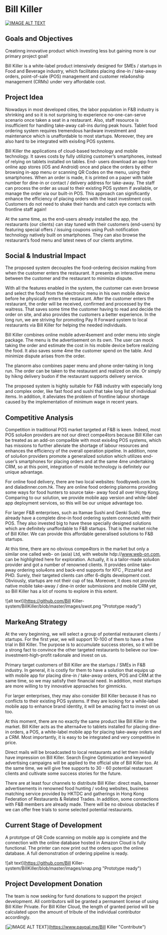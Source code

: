 # Bill Killer

[![IMAGE ALT TEXT](http://img.youtube.com/vi/YvzdNbAkFgY/0.jpg)](https://youtu.be/YvzdNbAkFgY "Video demo")

## Goals and Objectives

Creatinng innovative product which investing less but gaining more is our primary project goal!  
 
Bill Killer is a white-label product intensively designed for SMEs / startups in Food and Beverage industry, which facilitates placing dine-in / take-away orders, point-of-sale (POS) management and customer rela4onship management (CRMs) under very affordable cost.  

## Project Idea

Nowadays in most developed cities, the labor population in F&B industry is shrinking and so it is not surprising to experience no-one-can-serve scenario once taken a seat in a restaurant. Also, staff resource is insufficient for handling take-away call-ins during peak hours. Tablet food ordering system requires tremendous hardware investment and maintenance which is unaffordable to most startups. Moreover, they are also hard to be integrated with exis4ng POS systems.

Bill Killer the applications of cloud-based technology and mobile technology. It saves costs by fully utilizing customer’s smartphones, instead of relying on tablets installed on tables. End- users download an app from online app stores (iOS and Android) once and place the orders by either browsing in-app menu or scanning QR Codes on the menu, using their smartphones. When an order is made, it is printed on a paper with table number for dine-in or contact / delivery address for take-away. The staff can process the order as usual to their existing POS system if available, or manage the order via our built-in POS. This approach can significantly enhance the efficiency of placing orders with the least investment cost. Customers do not need to shake their hands and catch eye contacts with frontline staff again! 

At the same time, as the end-users already installed the app, the restaurants (our clients) can stay tuned with their customers (end-users) by featuring special offers / issuing coupons using Push notification technology natively built on smartphones. They can also browse the restaurant’s food menu and latest news of our clients anytime. 

## Social & Industrial Impact

The proposed system decouples the food-ordering decision making from when the customer enters the restaurant. It presents an interactive menu between the customer and the restaurant to minimize dispute.

With all the features enabled in the system, the customer can even browse and select the food from the electronic menu in his own mobile device before he physically enters the restaurant. After the customer enters the restaurant, the order will be received, confirmed and processed by the waitress. That saves some time the customer having to read and decide the order on site, and also provides the customers a better experience. In the long run, we are striving for promoting Pay It Forward system to local restaurants via Bill Killer for helping the needed individuals.

Bill Killer combines online mobile adver4sement and order menu into single package. The menu is the advertisement on its own. The user can mock taking the order and estimate the cost in his mobile device before realizing the food. It also saves some 4me the customer spend on the table. And minimize dispute arises from the order.

The planorm also combines paper menu and phone order-taking in long run. The order can be taken to the restaurant and realized on site. Or simply by hikng delivery budon if the restaurant supports delivery service.

The proposed system is highly suitable for F&B industry with especially long and complex order, like fast food and sushi that take long list of individual items. In addition, it alleviates the problem of frontline labour shortage caused by the implementation of minimum wage in recent years.

## Competitive Analysis

Competition in traditional POS market targeted at F&B is keen. Indeed, most POS solu4on providers are not our direct compe4tors because Bill Killer can be treated as an add-on compa4ble with most exis4ng POS systems, which has missions to further alleviate the shortage of labour resources and enhances the efficiency of the overall operation pipeline. In addition, none of solu4on providers promote a generalized solution which utilizes end-user’s smartphones for placing orders and at the same 4me undertaking CRM, so at this point, integration of mobile technology is definitely our unique advantage.

For online food delivery, there are two local websites: foodbyweb.com.hk and dialadinner.com.hk. They are online food ordering planorms providing some ways for food hunters to source take- away food all over Hong Kong. Comparing to our solution, we provide mobile app version and while-label app deployment services, so this will be our unique advantage too. 
 
For larger F&B enterprises, such as Itamae Sushi and Genki Sushi, they already have a complete dine-in food ordering system connected with their POS. They also invested big to have these specially designed solutions which are definitely unaffordable to F&B startups. That is the market niche of Bill Killer. We can provide this affordable generalised solutions to F&B startups. 

At this time, there are no obvious compe4tors in the market but only a similar one called web- on (asia) Ltd, with website hdp://www.web-on.com, can be highlighted here for exploration. Actually, it is a tailor-made solu4on provider and got a number of renowned clients. It provides online take-away ordering solu4ons and back-end supports for KFC , PizzaHut and PHD. Surely, their targeted clients can offer 6-digits development cost. Obviously, startups are not their cup of tea. Moreover, it does not provide native mobile take-away / dine-in order submissions and mobile CRM yet, so Bill Killer has a lot of rooms to explore in this extent.

![alt text](https://github.com/Bill Killer-system/BillKiller/blob/master/images/swot.png "Prototype ready")

## MarkeAng Strategy

At the very beginning, we will select a group of potential restaurant clients / startups. For the first year, we will support 10-100 of them to have a free trial in Bill Killer. The purpose is to accumulate success stories, so it will be a strong fact to convince the other targeted restaurants to believe our low-investment-high-profit ra4onale and invest on us. 

Primary target customers of Bill Killer are the startups / SMEs in F&B industry. In general, it is costly for them to have a solution that equips up with mobile app for placing dine-in / take-away orders, POS and CRM at the same time, so we may satisfy their financial need. In addition, most startups are more willing to try innovative approaches for gimmicks. 
 
For larger enterprises, they may also consider Bill Killer because it has no conflicts to their existing POS systems. If they are looking for a while-label mobile app to enhance brand identity, it will be amazing fact to invest on us too.

At this moment, there are no exactly the same product like Bill Killer in the market. Bill Killer acts as the alterna4ve to tablets installed for placing dine-in orders, a POS, a white-label mobile app for placing take-away orders and a CRM. Most importantly, it is easy to be integrated and very competitive in price. 

Direct mails will be broadcasted to local restaurants and let them ini4ally have impression on Bill Killer. Search Engine Optimization and keyword advertising campaigns will be applied to the official site of Bill Killer too. At the same time, we will give free supports to 30 - 60 potential restaurant clients and cultivate some success stories for the future.

There are at least four channels to distribute Bill Killer: direct mails, banner advertisements in renowned food hunting / vo4ng websites, business matching service provided by HKTDC and gatherings in Hong Kong Federation of Restaurants & Related Trades. In addition, some connections with F&B members are already made. There will be no obvious obstacles if we can offer free trials to some selected potential restaurants. 

## Current Stage of Development 

A prototype of QR Code scanning on mobile app is complete and the connection with the online database hosted in Amazon Cloud is fully functional. The printer can now print out the orders upon the online database. A full demonstration of ordering pipeline is ready.

![alt text](https://github.com/Bill Killer-system/BillKiller/blob/master/images/snap.png "Prototype ready")

## Project Development Donation

The team is now seeking for fund donations to support the project development. All contributors will be granted a permanent license of using Bill Killer Private. For Bill Killer Cloud, the length of granted period will be calculated upon the amount of tribute of the individual contributor accordingly. 

[![IMAGE ALT TEXT](https://www.paypalobjects.com/webstatic/en_US/i/buttons/PP_logo_h_150x38.png)](https://www.paypal.me/Bill Killer "Contribute")

